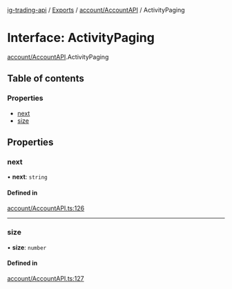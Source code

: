[ig-trading-api](../README.md) / [Exports](../modules.md) / [account/AccountAPI](../modules/account_AccountAPI.md) / ActivityPaging

# Interface: ActivityPaging

[account/AccountAPI](../modules/account_AccountAPI.md).ActivityPaging

## Table of contents

### Properties

- [next](account_AccountAPI.ActivityPaging.md#next)
- [size](account_AccountAPI.ActivityPaging.md#size)

## Properties

### next

• **next**: `string`

#### Defined in

[account/AccountAPI.ts:126](https://github.com/bennycode/ig-trading-api/blob/98182c7/src/account/AccountAPI.ts#L126)

---

### size

• **size**: `number`

#### Defined in

[account/AccountAPI.ts:127](https://github.com/bennycode/ig-trading-api/blob/98182c7/src/account/AccountAPI.ts#L127)
